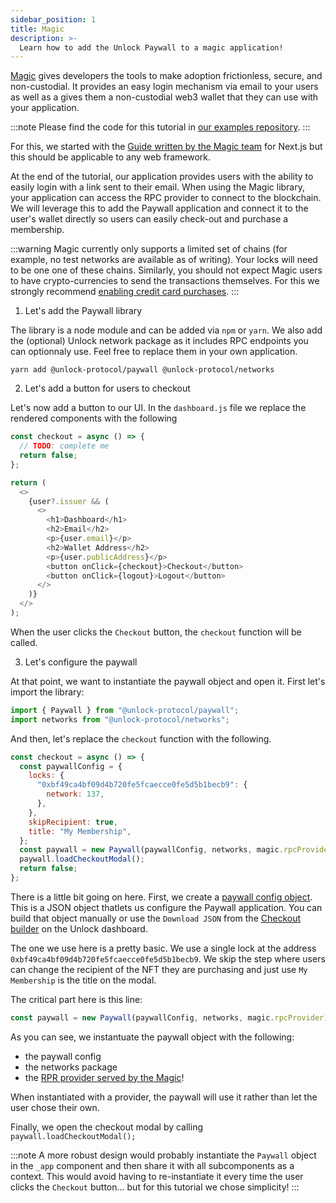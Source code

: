 ```yaml
---
sidebar_position: 1
title: Magic
description: >-
  Learn how to add the Unlock Paywall to a magic application!
---
```


[Magic](https://magic.link/) gives developers the tools to make adoption frictionless, secure, and non-custodial. It provides an easy login mechanism via email to your users as well as a gives them a non-custodial web3 wallet that they can use with your application.

:::note
Please find the code for this tutorial in [our examples repository](https://github.com/unlock-protocol/examples/tree/main/paywall/magic).
:::

For this, we started with the [Guide written by the Magic team](https://vercel.com/guides/add-auth-to-nextjs-with-magic) for Next.js but this should be applicable to any web framework.

At the end of the tutorial, our application provides users with the ability to easily login with a link sent to their email. When using the Magic library, your application can access the RPC provider to connect to the blockchain. We will leverage this to add the Paywall application and connect it to the user's wallet directly so users can easily check-out and purchase a membership.

:::warning
Magic currently only supports a limited set of chains (for example, no test networks are available as of writing). Your locks will need to be one one of these chains. Similarly, you should not expect Magic users to have crypto-currencies to send the transactions themselves. For this we strongly recommend [enabling credit card purchases](https://unlock-protocol.com/guides/enabling-credit-cards/).
:::

1. Let's add the Paywall library

The library is a node module and can be added via `npm` or `yarn`. We also add the (optional) Unlock network package as it includes RPC endpoints you can optionnaly use. Feel free to replace them in your own application.

```shell
yarn add @unlock-protocol/paywall @unlock-protocol/networks
```

2. Let's add a button for users to checkout

Let's now add a button to our UI. In the `dashboard.js` file we replace the rendered components with the following

```javascript
const checkout = async () => {
  // TODO: complete me
  return false;
};

return (
  <>
    {user?.issuer && (
      <>
        <h1>Dashboard</h1>
        <h2>Email</h2>
        <p>{user.email}</p>
        <h2>Wallet Address</h2>
        <p>{user.publicAddress}</p>
        <button onClick={checkout}>Checkout</button>
        <button onClick={logout}>Logout</button>
      </>
    )}
  </>
);
```

When the user clicks the `Checkout` button, the `checkout` function will be called.

3. Let's configure the paywall

At that point, we want to instantiate the paywall object and open it. First let's import the library:

```javascript
import { Paywall } from "@unlock-protocol/paywall";
import networks from "@unlock-protocol/networks";
```

And then, let's replace the `checkout` function with the following.

```javascript
const checkout = async () => {
  const paywallConfig = {
    locks: {
      "0xbf49ca4bf09d4b720fe5fcaecce0fe5d5b1becb9": {
        network: 137,
      },
    },
    skipRecipient: true,
    title: "My Membership",
  };
  const paywall = new Paywall(paywallConfig, networks, magic.rpcProvider);
  paywall.loadCheckoutModal();
  return false;
};
```

There is a little bit going on here. First, we create a [paywall config object](../../../tools/paywall.md). This is a JSON object thatlets us configure the Paywall application. You can build that object manually or use the `Download JSON` from the [Checkout builder](https://app.unlock-protocol.com/locks/checkout-url) on the Unlock dashboard.

The one we use here is a pretty basic. We use a single lock at the address `0xbf49ca4bf09d4b720fe5fcaecce0fe5d5b1becb9`. We skip the step where users can change the recipient of the NFT they are purchasing and just use `My Membership` is the title on the modal.

The critical part here is this line:

```javascript
const paywall = new Paywall(paywallConfig, networks, magic.rpcProvider);
```

As you can see, we instantuate the paywall object with the following:

- the paywall config
- the networks package
- the [RPR provider served by the Magic](https://magic.link/docs/auth/blockchains/celo#use-magic-rpc-provider)!

When instantiated with a provider, the paywall will use it rather than let the user chose their own.

Finally, we open the checkout modal by calling `paywall.loadCheckoutModal();`

:::note
A more robust design would probably instantiate the `Paywall` object in the `_app` component and then share it with all subcomponents as a context. This would avoid having to re-instantiate it every time the user clicks the `Checkout` button... but for this tutorial we chose simplicity!
:::
